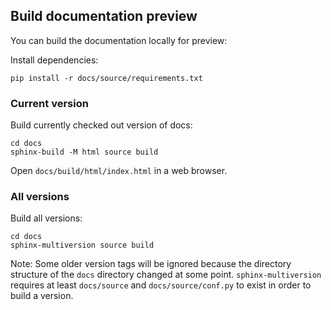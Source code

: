 ## Build documentation preview

You can build the documentation locally for preview:

Install dependencies:

```
pip install -r docs/source/requirements.txt
```

### Current version

Build currently checked out version of docs:

```
cd docs
sphinx-build -M html source build
```

Open `docs/build/html/index.html` in a web browser.

### All versions

Build all versions:

```
cd docs
sphinx-multiversion source build
```

Note: Some older version tags will be ignored because the directory structure of the `docs` directory changed at some point.
`sphinx-multiversion` requires at least `docs/source` and `docs/source/conf.py` to exist in order to build a version.

